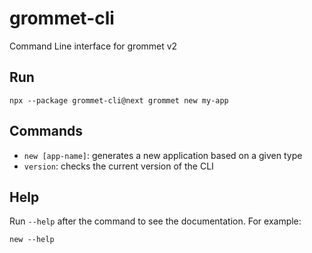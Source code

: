 # grommet-cli
Command Line interface for grommet v2

## Run

```command
npx --package grommet-cli@next grommet new my-app
```

## Commands

* `new [app-name]`: generates a new application based on a given type
* `version`: checks the current version of the CLI

## Help

Run `--help` after the command to see the documentation. For example:

```command
new --help
```
